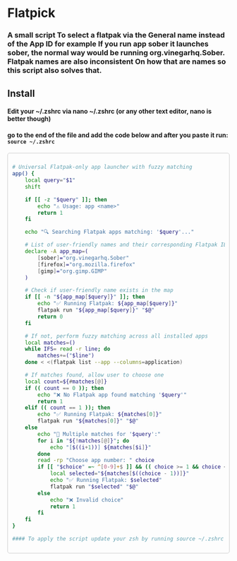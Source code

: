 # Flatpick

### A small script To select a flatpak via the General name instead of the App ID for example If you run app sober it launches sober, the normal way would be running org.vinegarhq.Sober. Flatpak names are also inconsistent On how that are names so this script also solves that.

## Install

#### Edit your ~/.zshrc via nano  ~/.zshrc  (or any other text editor, nano is better though)
#### go to the end of the file and add the code below and after you paste it run:    ``source ~/.zshrc``
<div style="border: 1px solid #ccc; padding: 10px; border-radius: 5px;">

```bash
# Universal Flatpak-only app launcher with fuzzy matching
app() {
    local query="$1"
    shift

    if [[ -z "$query" ]]; then
        echo "⚠️ Usage: app <name>"
        return 1
    fi

    echo "🔍 Searching Flatpak apps matching: '$query'..."

    # List of user-friendly names and their corresponding Flatpak IDs
    declare -A app_map=(
        [sober]="org.vinegarhq.Sober"
        [firefox]="org.mozilla.firefox"
        [gimp]="org.gimp.GIMP"
    )

    # Check if user-friendly name exists in the map
    if [[ -n "${app_map[$query]}" ]]; then
        echo "✅ Running Flatpak: ${app_map[$query]}"
        flatpak run "${app_map[$query]}" "$@"
        return 0
    fi

    # If not, perform fuzzy matching across all installed apps
    local matches=()
    while IFS= read -r line; do
        matches+=("$line")
    done < <(flatpak list --app --columns=application)

    # If matches found, allow user to choose one
    local count=${#matches[@]}
    if (( count == 0 )); then
        echo "❌ No Flatpak app found matching '$query'"
        return 1
    elif (( count == 1 )); then
        echo "✅ Running Flatpak: ${matches[0]}"
        flatpak run "${matches[0]}" "$@"
    else
        echo "🚨 Multiple matches for '$query':"
        for i in "${!matches[@]}"; do
            echo "[$((i+1))] ${matches[$i]}"
        done
        read -rp "Choose app number: " choice
        if [[ "$choice" =~ ^[0-9]+$ ]] && (( choice >= 1 && choice <= count )); then
            local selected="${matches[$((choice - 1))]}"
            echo "✅ Running Flatpak: $selected"
            flatpak run "$selected" "$@"
        else
            echo "❌ Invalid choice"
            return 1
        fi
    fi
}

#### To apply the script update your zsh by running source ~/.zshrc      
